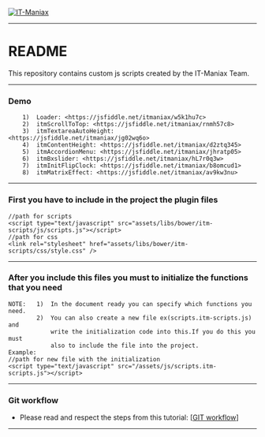 [![IT-Maniax](http://itmaniax.com/assets/img/itm-logo.png "IT-Maniax")](http://itmaniax.com/ "Visit our website IT-Maniax")

***

# README #

This repository contains custom js scripts created by the IT-Maniax Team.

***

### Demo ###
        1)  Loader: <https://jsfiddle.net/itmaniax/w5k1hu7c>
        2)  itmScrollToTop: <https://jsfiddle.net/itmaniax/rnmh57c8>
        3)  itmTextareaAutoHeight: <https://jsfiddle.net/itmaniax/jg02wq6o>
        4)  itmContentHeight: <https://jsfiddle.net/itmaniax/d2ztq345>
        5)  itmAccordionMenu: <https://jsfiddle.net/itmaniax/jhratp05>
        6)  itmBxslider: <https://jsfiddle.net/itmaniax/hL7r0q3w>
        7)  itmInitFlipClock: <https://jsfiddle.net/itmaniax/b8omcud1>
        8)  itmMatrixEffect: <https://jsfiddle.net/itmaniax/av9kw3nu>
        
***

### First you have to include in the project the plugin files ###

    //path for scripts
    <script type="text/javascript" src="assets/libs/bower/itm-scripts/js/scripts.js"></script> 
    //path for css
    <link rel="stylesheet" href="assets/libs/bower/itm-scripts/css/style.css" />

***

### After you include this files you must to initialize the functions that you need ###

    NOTE:   1)  In the document ready you can specify which functions you need.
            2)  You can also create a new file ex(scripts.itm-scripts.js) and 
                write the initialization code into this.If you do this you must 
                also to include the file into the project.
    Example:
    //path for new file with the initialization
    <script type="text/javascript" src="/assets/js/scripts.itm-scripts.js"></script>

***

### Git workflow ###

+ Please read and respect the steps from this tutorial: [[GIT workflow](https://docs.google.com/document/d/1FVlsaadtFB1JIoSuZJ1zPSf-Gz7_C_bWeaEYc30MICU "IT-Maniax GIT workflow")]

***